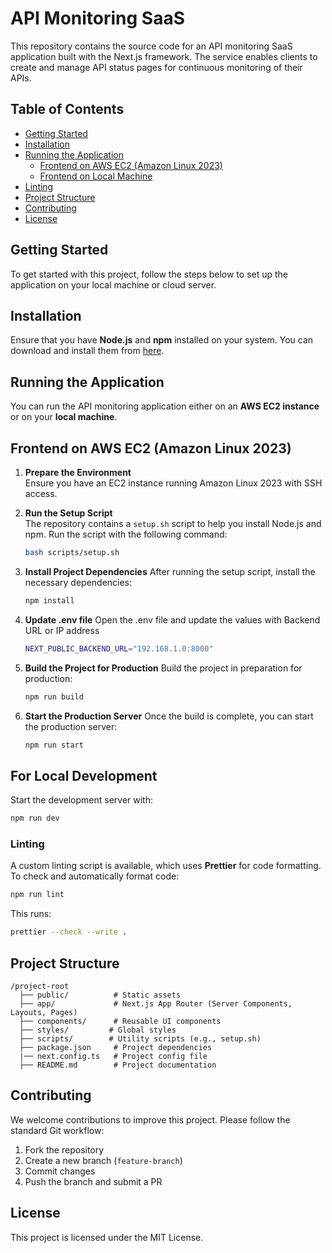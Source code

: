 # API Monitoring SaaS

This repository contains the source code for an API monitoring SaaS application built with the Next.js framework. The service enables clients to create and manage API status pages for continuous monitoring of their APIs.

## Table of Contents

- [Getting Started](#getting-started)
- [Installation](#installation)
- [Running the Application](#running-the-application)
  - [Frontend on AWS EC2 (Amazon Linux 2023)](#frontend-on-aws-ec2-amazon-linux-2023)
  - [Frontend on Local Machine](#frontend-on-local-machine)
- [Linting](#linting)
- [Project Structure](#project-structure)
- [Contributing](#contributing)
- [License](#license)

## Getting Started

To get started with this project, follow the steps below to set up the application on your local machine or cloud server.

## Installation

Ensure that you have **Node.js** and **npm** installed on your system. You can download and install them from [here](https://nodejs.org/).

## Running the Application

You can run the API monitoring application either on an **AWS EC2 instance** or on your **local machine**.

## Frontend on AWS EC2 (Amazon Linux 2023)

1. **Prepare the Environment**  
   Ensure you have an EC2 instance running Amazon Linux 2023 with SSH access.

2. **Run the Setup Script**  
   The repository contains a `setup.sh` script to help you install Node.js and npm. Run the script with the following command:

   ```bash
   bash scripts/setup.sh

   ```

3. **Install Project Dependencies**
   After running the setup script, install the necessary dependencies:

   ```bash
   npm install

   ```

4. **Update .env file**
   Open the .env file and update the values with Backend URL or IP address

   ```bash
   NEXT_PUBLIC_BACKEND_URL="192.168.1.0:8000"

   ```

5. **Build the Project for Production**
   Build the project in preparation for production:

   ```bash
   npm run build

   ```

6. **Start the Production Server**
   Once the build is complete, you can start the production server:

   ```bash
   npm run start
   ```

## For Local Development

Start the development server with:

```sh
npm run dev
```

### Linting

A custom linting script is available, which uses **Prettier** for code formatting. To check and automatically format code:

```sh
npm run lint
```

This runs:

```sh
prettier --check --write .
```

## Project Structure

```
/project-root
  ├── public/          # Static assets
  ├── app/             # Next.js App Router (Server Components, Layouts, Pages)
  ├── components/      # Reusable UI components
  ├── styles/         # Global styles
  ├── scripts/        # Utility scripts (e.g., setup.sh)
  ├── package.json     # Project dependencies
  |── next.config.ts   # Project config file
  ├── README.md        # Project documentation
```

## Contributing

We welcome contributions to improve this project. Please follow the standard Git workflow:

1. Fork the repository
2. Create a new branch (`feature-branch`)
3. Commit changes
4. Push the branch and submit a PR

## License

This project is licensed under the MIT License.

```

```
